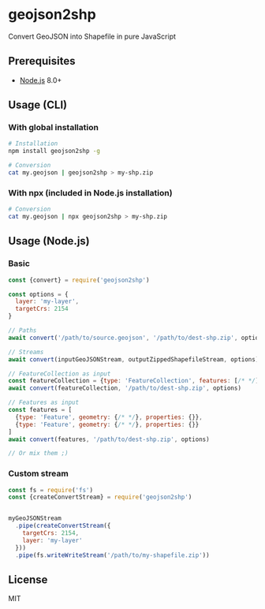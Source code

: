 # geojson2shp
Convert GeoJSON into Shapefile in pure JavaScript

## Prerequisites

* [Node.js](https://nodejs.org/en/download/package-manager/) 8.0+

## Usage (CLI)

### With global installation

```bash
# Installation
npm install geojson2shp -g

# Conversion
cat my.geojson | geojson2shp > my-shp.zip
```

### With npx (included in Node.js installation)

```bash
# Conversion
cat my.geojson | npx geojson2shp > my-shp.zip
```

## Usage (Node.js)

### Basic

```js
const {convert} = require('geojson2shp')

const options = {
  layer: 'my-layer',
  targetCrs: 2154
}

// Paths
await convert('/path/to/source.geojson', '/path/to/dest-shp.zip', options)

// Streams
await convert(inputGeoJSONStream, outputZippedShapefileStream, options)

// FeatureCollection as input
const featureCollection = {type: 'FeatureCollection', features: [/* */]}
await convert(featureCollection, '/path/to/dest-shp.zip', options)

// Features as input
const features = [
  {type: 'Feature', geometry: {/* */}, properties: {}},
  {type: 'Feature', geometry: {/* */}, properties: {}}
]
await convert(features, '/path/to/dest-shp.zip', options)

// Or mix them ;)
```

### Custom stream

```js
const fs = require('fs')
const {createConvertStream} = require('geojson2shp')


myGeoJSONStream
  .pipe(createConvertStream({
    targetCrs: 2154,
    layer: 'my-layer'
  }))
  .pipe(fs.writeWriteStream('/path/to/my-shapefile.zip'))
```

## License

MIT
